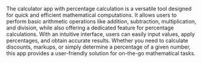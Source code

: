 The calculator app with percentage calculation is a versatile tool designed for quick and efficient mathematical computations. It allows users to perform basic arithmetic operations like addition, subtraction, multiplication, and division, while also offering a dedicated feature for percentage calculations. With an intuitive interface, users can easily input values, apply percentages, and obtain accurate results. Whether you need to calculate discounts, markups, or simply determine a percentage of a given number, this app provides a user-friendly solution for on-the-go mathematical tasks.
